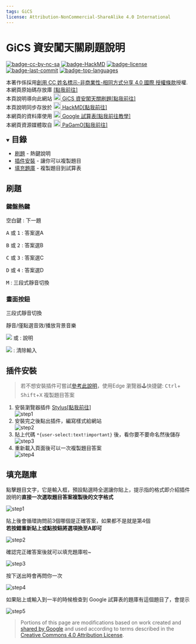 ```yaml
---
tags: GiCS
license: Attribution-NonCommercial-ShareAlike 4.0 International
---
```


# GiCS 資安闖天關刷題說明

[![badge-cc-by-nc-sa][badge-cc-by-nc-sa]][url-cc-by-nc-sa]
[![badge-HackMD][badge-HackMD]][url-edit]
[![badge-license][badge-license]][url-license]
[![badge-last-commit][badge-last-commit]][url-commits]
[![badge-top-languages][badge-top-languages]][url-repo]

本著作係採用[創用 CC 姓名標示-非商業性-相同方式分享 4.0 國際 授權條款][url-cc-by-nc-sa]授權.  
本網頁原始碼存放庫 [<i class="fa fa-fw fa-github"></i>[點我前往]][url-repo]  
本頁說明導向此網站 [<img src="https://nchuit.cc/favicon.ico" height="20"> GiCS 資安闖天關刷題[點我前往]][url-NCHUIT-GiCS]  
本頁說明同步存放於 [<img src="https://hackmd.io/favicon.png" height="20"> HackMD[點我前往]][url-view]  
本網頁的資料庫使用 [<img src="https://i.imgur.com/n4hNxBA.png" height="20"> Google 試算表[點我前往教學]][url-gapi-js-qs]  
本網頁資源媒體取自 [<img src="https://i.imgur.com/3UoAhdC.png" height="20"> PaGamO[點我前往]][url-2021-GiCS]

<details open><summary><h2 style="display:inline;border-bottom:0">目錄</h2></summary>

+ [<i class="fa fa-fw fa-gamepad"></i>刷題](#刷題) - 熱鍵說明
+ [<i class="fa fa-fw fa-plus-square"></i>插件安裝](#插件安裝) - 讓你可以複製題目
+ [<i class="fa fa-fw fa-paste"></i>填充題庫](#填充題庫) - 複製題目到試算表

</details>

## <i class="fa fa-fw fa-gamepad"></i>刷題

### 鍵盤熱鍵

<kbd>空白鍵</kbd> : 下一題

<kbd>A</kbd> 或 <kbd>1</kbd> : 答案選A

<kbd>B</kbd> 或 <kbd>2</kbd> : 答案選B

<kbd>C</kbd> 或 <kbd>3</kbd> : 答案選C

<kbd>D</kbd> 或 <kbd>4</kbd> : 答案選D

<kbd>M</kbd> : 三段式靜音切換

### 畫面按鈕

<i class="fa fa-fw fa-volume-off"></i>三段式靜音切換

<i class="fa fa-fw fa-volume-off"></i>靜音/<i class="fa fa-fw fa-volume-down"></i>僅點選音效/<i class="fa fa-fw fa-volume-up"></i>播放背景音樂

![](https://i.imgur.com/m5tRrfu.png) 或 <i class="fa fa-fw fa-question-circle"></i> : 說明

![](https://i.imgur.com/0FnNzZS.png) : 清除輸入

## <i class="fa fa-fw fa-plus-square"></i>插件安裝

> 若不想安裝插件可嘗試[參考此說明]( https://microsoftedgetips.microsoft.com/zh-tw/collections/editor-picks/55)，使用<i class="fa fa-fw fa-internet-explorer"></i>Edge 瀏覽器🕹快捷鍵: <kbd>Ctrl</kbd>+<kbd> Shift</kbd>+<kbd>X</kbd> 複製題目答案

1. 安裝瀏覽器插件 [Stylus[點我前往]][url-stylus]  
![step1](https://i.imgur.com/3VIEB6n.png)
2. 安裝完之後點出插件，編寫樣式給網站  
![step2](https://i.imgur.com/IYrOZwl.png)
3. 貼上代碼 `*{user-select:text!important}` 後，看你要不要命名然後儲存  
![step3](https://i.imgur.com/f5TxOgM.png)
4. 重新載入頁面後可以一次複製題目答案  
![step4](https://i.imgur.com/JtUJSCd.png)

## <i class="fa fa-fw fa-paste"></i>填充題庫

點擊題目文字，它是輸入框，預設點選時全選讓你貼上，提示指的格式即介紹插件說明的**直接一次選取題目答案複製後的文字格式**

![step1](https://i.imgur.com/TLoj01R.png)

貼上後會循環詢問前3個哪個是正確答案，如果都不是就是第4個  
**若按錯重新貼上或點按鈕將選項換至A即可**

![step2](https://i.imgur.com/ZWGo3dc.png)

確認完正確答案後就可以填充題庫啦~

![step3](https://i.imgur.com/OGc6jzj.png)

按下送出時會再問你一次

![step4](https://i.imgur.com/NyIZf6A.png)

如果貼上或輸入到一半的時候檢查到 Google 試算表的題庫有這個題目了，會提示

![step5](https://i.imgur.com/hzNbTMH.png)

> Portions of this page are modifications based on work created and [shared by Google][url-gd-policies] and used according to terms described in the [Creative Commons 4.0 Attribution License][url-cc-by].

[url-edit]: https://md.nchuit.cc/GiCS/edit
[url-view]: https://md.nchuit.cc/GiCS/edit?view
[badge-HackMD]: https://md.nchuit.cc/GiCS/badge
[badge-last-commit]: https://img.shields.io/github/last-commit/NCHUIT/GiCS?color=success
[badge-top-languages]: https://img.shields.io/github/languages/top/NCHUIT/GiCS
[badge-license]: https://img.shields.io/github/license/NCHUIT/GiCS?color=important
[badge-cc-by-nc-sa]: https://licensebuttons.net/l/by-nc-sa/4.0/88x31.png
[url-cc-by]: http://creativecommons.org/licenses/by/4.0
[url-cc-by-nc-sa]: http://creativecommons.org/licenses/by-nc-sa/4.0/legalcode.zh-Hant
[url-gd-policies]: https://developers.google.com/readme/policies
[url-commits]: https://github.com/NCHUIT/GiCS/commits/main
[url-license]: https://github.com/NCHUIT/GiCS/blob/main/LICENSE.md
[url-repo]: https://github.com/NCHUIT/GiCS
[url-NCHUIT-GiCS]: https://nchuit.cc/GiCS
[url-gapi-js-qs]: https://developers.google.com/sheets/api/quickstart/js
[url-2021-GiCS]: https://www.pagamo.org/map?course_code=gics
[url-stylus]: https://chrome.google.com/webstore/detail/stylus/clngdbkpkpeebahjckkjfobafhncgmne
